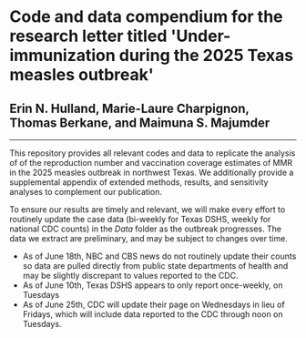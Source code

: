 # Code and data compendium for the research letter titled 'Under-immunization during the 2025 Texas measles outbreak'

## Erin N. Hulland, Marie-Laure Charpignon, Thomas Berkane, and Maimuna S. Majumder
______

This repository provides all relevant codes and data to replicate the analysis of of the reproduction number and vaccination coverage estimates of MMR in the 2025 measles outbreak in northwest Texas. We additionally provide a supplemental appendix of extended methods, results, and sensitivity analyses to complement our publication.

To ensure our results are timely and relevant, we will make every effort to routinely update the case data (bi-weekly for Texas DSHS, weekly for national CDC counts) in the *Data* folder as the outbreak progresses. The data we extract are preliminary, and may be subject to changes over time. 

* As of June 18th, NBC and CBS news do not routinely update their counts so data are pulled directly from public state departments of health and may be slightly discrepant to values reported to the CDC.
* As of June 10th, Texas DSHS appears to only report once-weekly, on Tuesdays
* As of June 25th, CDC will update their page on Wednesdays in lieu of Fridays, which will include data reported to the CDC through noon on Tuesdays. 
